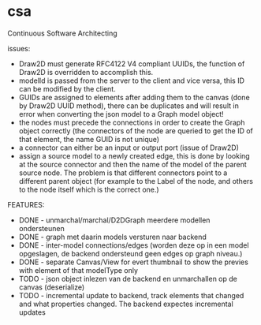 # csa
Continuous Software Architecting

issues:
- Draw2D must generate RFC4122 V4 compliant UUIDs, the function of Draw2D is overridden to accomplish this.
- modelId is passed from the server to the client and vice versa, this ID can be modified by the client.
- GUIDs are assigned to elements after adding them to the canvas (done by Draw2D UUID method), there can be duplicates and will result in error when converting the json model to a Graph model object!
- the nodes must precede the connections in order to create the Graph object correctly (the connectors of the node are queried to get the ID of that element, the name GUID is not unique)
- a connector can either be an input or output port (issue of Draw2D)
- assign a source model to a newly created edge, this is done by looking at the source connector and then the name of the model of the parent source node. The problem is that different connectors point to a different parent object (for example to the Label of the node, and others to the node itself which is the correct one.)

FEATURES:
- DONE - unmarchal/marchal/D2DGraph meerdere modellen ondersteunen 
- DONE - graph met daarin models versturen naar backend
- DONE - inter-model connections/edges (worden deze op in een model opgeslagen, de backend ondersteund geen edges op graph niveau.)
- DONE - separate Canvas/View for evert thumbnail to show the previes with element of that modelType only
- TODO - json object inlezen van de backend en unmarchallen op de canvas (deserialize)
- TODO - incremental update to backend, track elements that changed and what properties changed. The backend expectes incremental updates
